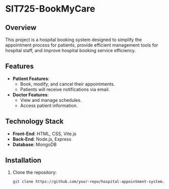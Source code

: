 # SIT725-BookMyCare

## Overview
This project is a hospital booking system designed to simplify the appointment process for patients, provide efficient management tools for hospital staff, and improve hospital booking service efficiency.

## Features
- **Patient Features**: 
  - Book, modify, and cancel their appointments.
  - Patients will receive notifications via email.
- **Doctor Features**: 
  - View and manage schedules.
  - Access patient information.

## Technology Stack
- **Front-End**: HTML, CSS, Vite.js
- **Back-End**: Node.js, Express
- **Database**: MongoDB

## Installation
1. Clone the repository:
   ```bash
   git clone https://github.com/your-repo/hospital-appointment-system.git

